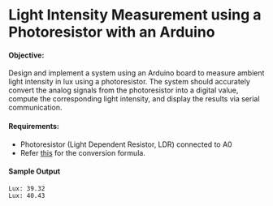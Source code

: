 # Light Intensity Measurement using a Photoresistor with an Arduino

#### Objective:
Design and implement a system using an Arduino board to measure ambient light intensity in lux 
using a photoresistor. 
The system should accurately convert the analog signals from the photoresistor 
into a digital value, compute the corresponding light intensity, 
and display the results via serial communication.

#### Requirements:
- Photoresistor (Light Dependent Resistor, LDR) connected to A0
- Refer [this](https://docs.wokwi.com/parts/wokwi-photoresistor-sensor) for the conversion formula.


#### Sample Output
```
Lux: 39.32
Lux: 40.43
```
